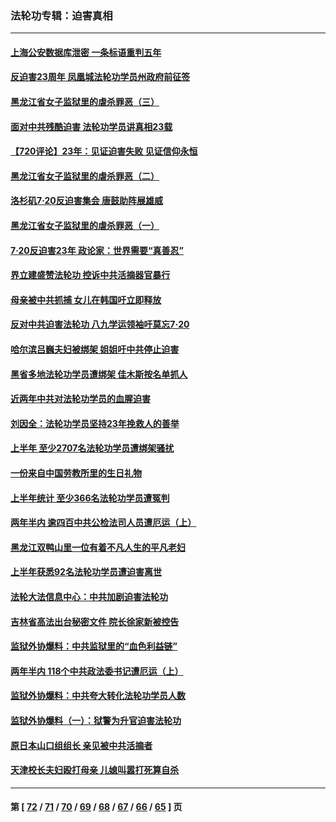 ### 法轮功专辑：迫害真相
---
#### [上海公安数据库泄密 一条标语重判五年](../../pages/nf4379/n13787387.md?07250430) 
#### [反迫害23周年 凤凰城法轮功学员州政府前征签](../../pages/nf4379/n13786397.md?07250430) 
#### [黑龙江省女子监狱里的虐杀罪恶（三）](../../pages/nf4379/n13784732.md?07250430) 
#### [面对中共残酷迫害 法轮功学员讲真相23载](../../pages/nf4379/n13785367.md?07250430) 
#### [【720评论】23年：见证迫害失败 见证信仰永恒](../../pages/nf4379/n13785353.md?07250430) 
#### [黑龙江省女子监狱里的虐杀罪恶（二）](../../pages/nf4379/n13783691.md?07250430) 
#### [洛杉矶7·20反迫害集会 唐鼓助阵展雄威](../../pages/nf4379/n13783935.md?07250430) 
#### [黑龙江省女子监狱里的虐杀罪恶（一）](../../pages/nf4379/n13780871.md?07250430) 
#### [7·20反迫害23年 政论家：世界需要“真善忍”](../../pages/nf4379/n13782402.md?07250430) 
#### [界立建盛赞法轮功 控诉中共活摘器官暴行](../../pages/nf4379/n13781971.md?07250430) 
#### [母亲被中共抓捕 女儿在韩国吁立即释放](../../pages/nf4379/n13781383.md?07250430) 
#### [反对中共迫害法轮功 八九学运领袖吁莫忘7‧20](../../pages/nf4379/n13781274.md?07250430) 
#### [哈尔滨吕巍夫妇被绑架 姐姐吁中共停止迫害](../../pages/nf4379/n13780481.md?07250430) 
#### [黑省多地法轮功学员遭绑架 佳木斯按名单抓人](../../pages/nf4379/n13779958.md?07250430) 
#### [近两年中共对法轮功学员的血腥迫害](../../pages/nf4379/n13778445.md?07250430) 
#### [刘因全：法轮功学员坚持23年挽救人的善举](../../pages/nf4379/n13778949.md?07250430) 
#### [上半年 至少2707名法轮功学员遭绑架骚扰](../../pages/nf4379/n13776397.md?07250430) 
#### [一份来自中国劳教所里的生日礼物](../../pages/nf4379/n13777122.md?07250430) 
#### [上半年统计 至少366名法轮功学员遭冤判](../../pages/nf4379/n13775603.md?07250430) 
#### [两年半内 逾四百中共公检法司人员遭厄运（上）](../../pages/nf4379/n13767733.md?07250430) 
#### [黑龙江双鸭山里一位有着不凡人生的平凡老妇](../../pages/nf4379/n13774224.md?07250430) 
#### [上半年获悉92名法轮功学员遭迫害离世](../../pages/nf4379/n13772701.md?07250430) 
#### [法轮大法信息中心：中共加剧迫害法轮功](../../pages/nf4379/n13772403.md?07250430) 
#### [吉林省高法出台秘密文件 院长徐家新被控告](../../pages/nf4379/n13771719.md?07250430) 
#### [监狱外协爆料：中共监狱里的“血色利益链”](../../pages/nf4379/n13769954.md?07250430) 
#### [两年半内 118个中共政法委书记遭厄运（上）](../../pages/nf4379/n13763600.md?07250430) 
#### [监狱外协爆料：中共夸大转化法轮功学员人数](../../pages/nf4379/n13769180.md?07250430) 
#### [监狱外协爆料（一）：狱警为升官迫害法轮功](../../pages/nf4379/n13768538.md?07250430) 
#### [原日本山口组组长 亲见被中共活摘者](../../pages/nf4379/n13767360.md?07250430) 
#### [天津校长夫妇殴打母亲 儿媳叫嚣打死算自杀](../../pages/nf4379/n13767387.md?07250430) 

---
#### 第 [ [72](./72.md?07250430) / [71](./71.md?07250430) / [70](./70.md?07250430) / [69](./69.md?07250430) / [68](./68.md?07250430) / [67](./67.md?07250430) / [66](./66.md?07250430) / [65](./65.md?07250430) ] 页

